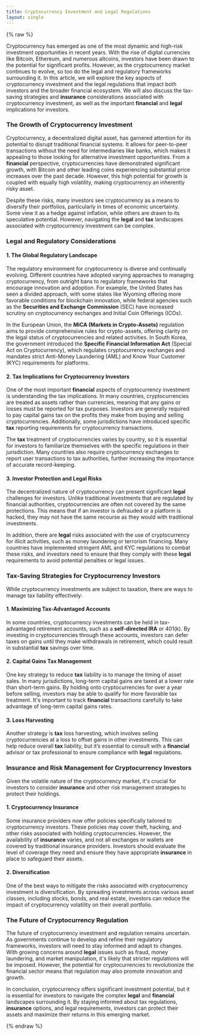 ```yaml
---
title: Cryptocurrency Investment and Legal Regulations
layout: single
---
```


{% raw %}

Cryptocurrency has emerged as one of the most dynamic and high-risk investment opportunities in recent years. With the rise of digital currencies like Bitcoin, Ethereum, and numerous altcoins, investors have been drawn to the potential for significant profits. However, as the cryptocurrency market continues to evolve, so too do the legal and regulatory frameworks surrounding it. In this article, we will explore the key aspects of cryptocurrency investment and the legal regulations that impact both investors and the broader financial ecosystem. We will also discuss the tax-saving strategies and **insurance** considerations associated with cryptocurrency investment, as well as the important **financial** and **legal** implications for investors.

### The Growth of Cryptocurrency Investment

Cryptocurrency, a decentralized digital asset, has garnered attention for its potential to disrupt traditional financial systems. It allows for peer-to-peer transactions without the need for intermediaries like banks, which makes it appealing to those looking for alternative investment opportunities. From a **financial** perspective, cryptocurrencies have demonstrated significant growth, with Bitcoin and other leading coins experiencing substantial price increases over the past decade. However, this high potential for growth is coupled with equally high volatility, making cryptocurrency an inherently risky asset.

Despite these risks, many investors see cryptocurrency as a means to diversify their portfolios, particularly in times of economic uncertainty. Some view it as a hedge against inflation, while others are drawn to its speculative potential. However, navigating the **legal** and **tax** landscapes associated with cryptocurrency investment can be complex.

### Legal and Regulatory Considerations

#### 1. **The Global Regulatory Landscape**
The regulatory environment for cryptocurrency is diverse and continually evolving. Different countries have adopted varying approaches to managing cryptocurrency, from outright bans to regulatory frameworks that encourage innovation and adoption. For example, the United States has seen a divided approach, with some states like Wyoming offering more favorable conditions for blockchain innovation, while federal agencies such as the **Securities and Exchange Commission** (SEC) have increased scrutiny on cryptocurrency exchanges and Initial Coin Offerings (ICOs).

In the European Union, the **MiCA (Markets in Crypto-Assets)** regulation aims to provide comprehensive rules for crypto-assets, offering clarity on the legal status of cryptocurrencies and related activities. In South Korea, the government introduced the **Specific Financial Information Act** (Special Act on Cryptocurrency), which regulates cryptocurrency exchanges and mandates strict Anti-Money Laundering (AML) and Know Your Customer (KYC) requirements for platforms.

#### 2. **Tax Implications for Cryptocurrency Investors**
One of the most important **financial** aspects of cryptocurrency investment is understanding the tax implications. In many countries, cryptocurrencies are treated as assets rather than currencies, meaning that any gains or losses must be reported for tax purposes. Investors are generally required to pay capital gains tax on the profits they make from buying and selling cryptocurrencies. Additionally, some jurisdictions have introduced specific **tax** reporting requirements for cryptocurrency transactions.

The **tax** treatment of cryptocurrencies varies by country, so it is essential for investors to familiarize themselves with the specific regulations in their jurisdiction. Many countries also require cryptocurrency exchanges to report user transactions to tax authorities, further increasing the importance of accurate record-keeping.

#### 3. **Investor Protection and Legal Risks**
The decentralized nature of cryptocurrency can present significant **legal** challenges for investors. Unlike traditional investments that are regulated by financial authorities, cryptocurrencies are often not covered by the same protections. This means that if an investor is defrauded or a platform is hacked, they may not have the same recourse as they would with traditional investments.

In addition, there are **legal** risks associated with the use of cryptocurrency for illicit activities, such as money laundering or terrorism financing. Many countries have implemented stringent AML and KYC regulations to combat these risks, and investors need to ensure that they comply with these **legal** requirements to avoid potential penalties or legal issues.

### Tax-Saving Strategies for Cryptocurrency Investors

While cryptocurrency investments are subject to taxation, there are ways to manage tax liability effectively:

#### 1. **Maximizing Tax-Advantaged Accounts**
In some countries, cryptocurrency investments can be held in tax-advantaged retirement accounts, such as a **self-directed IRA** or 401(k). By investing in cryptocurrencies through these accounts, investors can defer taxes on gains until they make withdrawals in retirement, which could result in substantial **tax** savings over time.

#### 2. **Capital Gains Tax Management**
One key strategy to reduce **tax** liability is to manage the timing of asset sales. In many jurisdictions, long-term capital gains are taxed at a lower rate than short-term gains. By holding onto cryptocurrencies for over a year before selling, investors may be able to qualify for more favorable tax treatment. It's important to track **financial** transactions carefully to take advantage of long-term capital gains rates.

#### 3. **Loss Harvesting**
Another strategy is **tax** loss harvesting, which involves selling cryptocurrencies at a loss to offset gains in other investments. This can help reduce overall **tax** liability, but it’s essential to consult with a **financial** advisor or tax professional to ensure compliance with **legal** regulations.

### Insurance and Risk Management for Cryptocurrency Investors

Given the volatile nature of the cryptocurrency market, it's crucial for investors to consider **insurance** and other risk management strategies to protect their holdings. 

#### 1. **Cryptocurrency Insurance**
Some insurance providers now offer policies specifically tailored to cryptocurrency investors. These policies may cover theft, hacking, and other risks associated with holding cryptocurrencies. However, the availability of **insurance** varies, and not all exchanges or wallets are covered by traditional insurance providers. Investors should evaluate the level of coverage they need and ensure they have appropriate **insurance** in place to safeguard their assets.

#### 2. **Diversification**
One of the best ways to mitigate the risks associated with cryptocurrency investment is diversification. By spreading investments across various asset classes, including stocks, bonds, and real estate, investors can reduce the impact of cryptocurrency volatility on their overall portfolio. 

### The Future of Cryptocurrency Regulation

The future of cryptocurrency investment and regulation remains uncertain. As governments continue to develop and refine their regulatory frameworks, investors will need to stay informed and adapt to changes. With growing concerns around **legal** issues such as fraud, money laundering, and market manipulation, it's likely that stricter regulations will be imposed. However, the potential for cryptocurrencies to revolutionize the financial sector means that regulation may also promote innovation and growth.

In conclusion, cryptocurrency offers significant investment potential, but it is essential for investors to navigate the complex **legal** and **financial** landscapes surrounding it. By staying informed about tax regulations, **insurance** options, and legal requirements, investors can protect their assets and maximize their returns in this emerging market.

{% endraw %}
